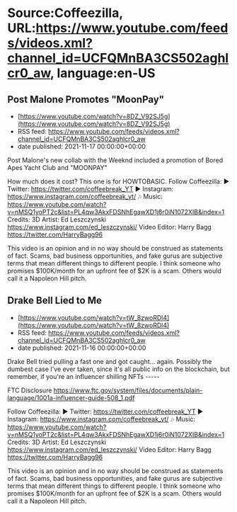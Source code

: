 # Source:Coffeezilla, URL:https://www.youtube.com/feeds/videos.xml?channel_id=UCFQMnBA3CS502aghlcr0_aw, language:en-US

## Post Malone Promotes "MoonPay"
 - [https://www.youtube.com/watch?v=8DZ_V92SJ5g](https://www.youtube.com/watch?v=8DZ_V92SJ5g)
 - RSS feed: https://www.youtube.com/feeds/videos.xml?channel_id=UCFQMnBA3CS502aghlcr0_aw
 - date published: 2021-11-17 00:00:00+00:00

Post Malone's new collab with the Weeknd included a promotion of Bored Apes Yacht Club and "MOONPAY"

How much does it cost? This one is for HOWTOBASIC. 
Follow Coffeezilla: 
► Twitter: https://twitter.com/coffeebreak_YT
► Instagram: https://www.instagram.com/coffeebreak_yt/
🎶 Music: https://www.youtube.com/watch?v=nMSQ1yoPT2c&list=PL4qw3AkxFDSNhEgawXD1j6r0iN1072XIB&index=1
Credits: 
3D Artist: Ed Leszczynski https://www.instagram.com/ed_leszczynski/
Video Editor: Harry Bagg  https://twitter.com/HarryBagg96

This video is an opinion and in no way should be construed as statements of fact. Scams, bad business opportunities, and fake gurus are subjective terms that mean different things to different people. I think someone who promises $100K/month for an upfront fee of $2K is a scam. Others would call it a Napoleon Hill pitch.

## Drake Bell Lied to Me
 - [https://www.youtube.com/watch?v=tW_8zwoRDl4](https://www.youtube.com/watch?v=tW_8zwoRDl4)
 - RSS feed: https://www.youtube.com/feeds/videos.xml?channel_id=UCFQMnBA3CS502aghlcr0_aw
 - date published: 2021-11-16 00:00:00+00:00

Drake Bell tried pulling a fast one and got caught... again. Possibly the dumbest case I've ever taken, since it's all public info on the blockchain, but remember, if you're an influencer shilling NFTs -----

FTC Disclosure https://www.ftc.gov/system/files/documents/plain-language/1001a-influencer-guide-508_1.pdf

Follow Coffeezilla: 
► Twitter: https://twitter.com/coffeebreak_YT
► Instagram: https://www.instagram.com/coffeebreak_yt/
🎶 Music: https://www.youtube.com/watch?v=nMSQ1yoPT2c&list=PL4qw3AkxFDSNhEgawXD1j6r0iN1072XIB&index=1
Credits: 
3D Artist: Ed Leszczynski https://www.instagram.com/ed_leszczynski/
Video Editor: Harry Bagg  https://twitter.com/HarryBagg96

This video is an opinion and in no way should be construed as statements of fact. Scams, bad business opportunities, and fake gurus are subjective terms that mean different things to different people. I think someone who promises $100K/month for an upfront fee of $2K is a scam. Others would call it a Napoleon Hill pitch.

